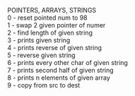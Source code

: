 POINTERS, ARRAYS, STRINGS <br />
0 - reset pointed num to 98 <br />
1 - swap 2 given pointer of numer <br />
2 - find length of given string <br />
3 - prints given string <br />
4 - prints reverse of given string <br />
5 - reverse given string <br />
6 - prints every other char of given string <br />
7 - prints second half of given string <br />
8 - prints n elements of given array <br />
9 - copy from src to dest <br />
